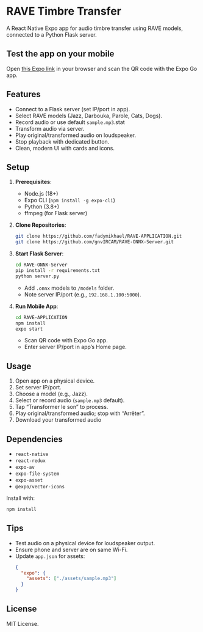 # RAVE Timbre Transfer

A React Native Expo app for audio timbre transfer using RAVE models, connected to a Python Flask server.

## Test the app on your mobile

Open [this Expo link](https://expo.dev/preview/update?message=Add+README&updateRuntimeVersion=1.0.0&createdAt=2025-07-12T15%3A00%3A53.487Z&slug=exp&projectId=2c76bed0-26ed-4f86-8449-fc5846eb5393&group=e82ae2ad-dea4-46a8-bd39-04306ea52982) in your browser and scan the QR code with the Expo Go app.


## Features

- Connect to a Flask server (set IP/port in app).
- Select RAVE models (Jazz, Darbouka, Parole, Cats, Dogs).
- Record audio or use default `sample.mp3`.stat
- Transform audio via server.
- Play original/transformed audio on loudspeaker.
- Stop playback with dedicated button.
- Clean, modern UI with cards and icons.


## Setup

1. **Prerequisites**:
   - Node.js (18+)
   - Expo CLI (`npm install -g expo-cli`)
   - Python (3.8+)
   - ffmpeg (for Flask server)

2. **Clone Repositories**:
   ```bash
   git clone https://github.com/fadymikhael/RAVE-APPLICATION.git
   git clone https://github.com/gnvIRCAM/RAVE-ONNX-Server.git
   ```

3. **Start Flask Server**:
   ```bash
   cd RAVE-ONNX-Server
   pip install -r requirements.txt
   python server.py
   ```
   - Add `.onnx` models to `/models` folder.
   - Note server IP/port (e.g., `192.168.1.100:5000`).

4. **Run Mobile App**:
   ```bash
   cd RAVE-APPLICATION
   npm install
   expo start
   ```
   - Scan QR code with Expo Go app.
   - Enter server IP/port in app’s Home page.

## Usage

1. Open app on a physical device.
2. Set server IP/port.
3. Choose a model (e.g., Jazz).
4. Select or record audio (`sample.mp3` default).
5. Tap “Transformer le son” to process.
6. Play original/transformed audio; stop with “Arrêter”.
7. Download your transformed audio

## Dependencies

- `react-native`
- `react-redux`
- `expo-av`
- `expo-file-system`
- `expo-asset`
- `@expo/vector-icons`

Install with:
```bash
npm install
```

## Tips

- Test audio on a physical device for loudspeaker output.
- Ensure phone and server are on same Wi-Fi.
- Update `app.json` for assets:
  ```json
  {
    "expo": {
      "assets": ["./assets/sample.mp3"]
    }
  }
  ```

## License

MIT License.
